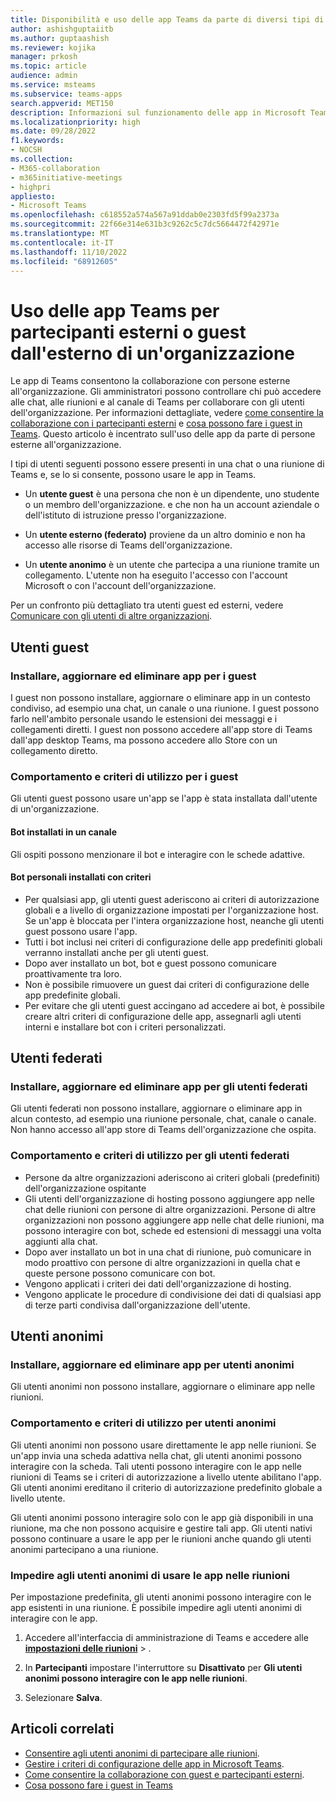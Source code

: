 ```yaml
---
title: Disponibilità e uso delle app Teams da parte di diversi tipi di utenti
author: ashishguptaiitb
ms.author: guptaashish
ms.reviewer: kojika
manager: prkosh
ms.topic: article
audience: admin
ms.service: msteams
ms.subservice: teams-apps
search.appverid: MET150
description: Informazioni sul funzionamento delle app in Microsoft Teams per guest, utenti federati e utenti anonimi.
ms.localizationpriority: high
ms.date: 09/28/2022
f1.keywords:
- NOCSH
ms.collection:
- M365-collaboration
- m365initiative-meetings
- highpri
appliesto:
- Microsoft Teams
ms.openlocfilehash: c618552a574a567a91ddab0e2303fd5f99a2373a
ms.sourcegitcommit: 22f66e314e631b3c9262c5c7dc5664472f42971e
ms.translationtype: MT
ms.contentlocale: it-IT
ms.lasthandoff: 11/10/2022
ms.locfileid: "68912605"
---
```

# <a name="use-of-teams-apps-for-external-attendees-or-guest-from-outside-an-organization"></a>Uso delle app Teams per partecipanti esterni o guest dall'esterno di un'organizzazione

Le app di Teams consentono la collaborazione con persone esterne all'organizzazione. Gli amministratori possono controllare chi può accedere alle chat, alle riunioni e al canale di Teams per collaborare con gli utenti dell'organizzazione. Per informazioni dettagliate, vedere [come consentire la collaborazione con i partecipanti esterni](manage-external-access.md) e [cosa possono fare i guest in Teams](guest-access.md). Questo articolo è incentrato sull'uso delle app da parte di persone esterne all'organizzazione.

I tipi di utenti seguenti possono essere presenti in una chat o una riunione di Teams e, se lo si consente, possono usare le app in Teams.

* Un **utente guest** è una persona che non è un dipendente, uno studente o un membro dell'organizzazione. e che non ha un account aziendale o dell'istituto di istruzione presso l'organizzazione.

* Un **utente esterno (federato)** proviene da un altro dominio e non ha accesso alle risorse di Teams dell'organizzazione.

* Un **utente anonimo** è un utente che partecipa a una riunione tramite un collegamento. L'utente non ha eseguito l'accesso con l'account Microsoft o con l'account dell'organizzazione.

Per un confronto più dettagliato tra utenti guest ed esterni, vedere [Comunicare con gli utenti di altre organizzazioni](communicate-with-users-from-other-organizations.md).

## <a name="guests"></a>Utenti guest

### <a name="install-update-and-delete-apps-for-guests"></a>Installare, aggiornare ed eliminare app per i guest

I guest non possono installare, aggiornare o eliminare app in un contesto condiviso, ad esempio una chat, un canale o una riunione. I guest possono farlo nell'ambito personale usando le estensioni dei messaggi e i collegamenti diretti. I guest non possono accedere all'app store di Teams dall'app desktop Teams, ma possono accedere allo Store con un collegamento diretto.

### <a name="usage-behavior-and-policy-for-guests"></a>Comportamento e criteri di utilizzo per i guest

Gli utenti guest possono usare un'app se l'app è stata installata dall'utente di un'organizzazione.

#### <a name="bots-installed-to-a-channel"></a>Bot installati in un canale

Gli ospiti possono menzionare il bot e interagire con le schede adattive.

#### <a name="personal-bots-installed-with-policies"></a>Bot personali installati con criteri

* Per qualsiasi app, gli utenti guest aderiscono ai criteri di autorizzazione globali e a livello di organizzazione impostati per l'organizzazione host. Se un'app è bloccata per l'intera organizzazione host, neanche gli utenti guest possono usare l'app.
* Tutti i bot inclusi nei criteri di configurazione delle app predefiniti globali verranno installati anche per gli utenti guest.
* Dopo aver installato un bot, bot e guest possono comunicare proattivamente tra loro.
* Non è possibile rimuovere un guest dai criteri di configurazione delle app predefinite globali.
* Per evitare che gli utenti guest accingano ad accedere ai bot, è possibile creare altri criteri di configurazione delle app, assegnarli agli utenti interni e installare bot con i criteri personalizzati.

## <a name="federated-users"></a>Utenti federati

### <a name="install-update-and-delete-apps-for-federated-users"></a>Installare, aggiornare ed eliminare app per gli utenti federati

Gli utenti federati non possono installare, aggiornare o eliminare app in alcun contesto, ad esempio una riunione personale, chat, canale o canale. Non hanno accesso all'app store di Teams dell'organizzazione che ospita.

### <a name="usage-behavior-and-policy-for-federated-users"></a>Comportamento e criteri di utilizzo per gli utenti federati

* Persone da altre organizzazioni aderiscono ai criteri globali (predefiniti) dell'organizzazione ospitante
* Gli utenti dell'organizzazione di hosting possono aggiungere app nelle chat delle riunioni con persone di altre organizzazioni. Persone di altre organizzazioni non possono aggiungere app nelle chat delle riunioni, ma possono interagire con bot, schede ed estensioni di messaggi una volta aggiunti alla chat.
* Dopo aver installato un bot in una chat di riunione, può comunicare in modo proattivo con persone di altre organizzazioni in quella chat e queste persone possono comunicare con bot.
* Vengono applicati i criteri dei dati dell'organizzazione di hosting.
* Vengono applicate le procedure di condivisione dei dati di qualsiasi app di terze parti condivisa dall'organizzazione dell'utente.

## <a name="anonymous-users"></a>Utenti anonimi

### <a name="install-update-and-delete-apps-for-anonymous-users"></a>Installare, aggiornare ed eliminare app per utenti anonimi

Gli utenti anonimi non possono installare, aggiornare o eliminare app nelle riunioni.

### <a name="usage-behavior-and-policy-for-anonymous-users"></a>Comportamento e criteri di utilizzo per utenti anonimi

Gli utenti anonimi non possono usare direttamente le app nelle riunioni. Se un'app invia una scheda adattiva nella chat, gli utenti anonimi possono interagire con la scheda. Tali utenti possono interagire con le app nelle riunioni di Teams se i criteri di autorizzazione a livello utente abilitano l'app. Gli utenti anonimi ereditano il criterio di autorizzazione predefinito globale a livello utente.

Gli utenti anonimi possono interagire solo con le app già disponibili in una riunione, ma che non possono acquisire e gestire tali app. Gli utenti nativi possono continuare a usare le app per le riunioni anche quando gli utenti anonimi partecipano a una riunione.

### <a name="disallow-anonymous-users-to-use-apps-in-meetings"></a>Impedire agli utenti anonimi di usare le app nelle riunioni

Per impostazione predefinita, gli utenti anonimi possono interagire con le app esistenti in una riunione. È possibile impedire agli utenti anonimi di interagire con le app.

1. Accedere all'interfaccia di amministrazione di Teams e accedere alle **[impostazioni delle riunioni](https://admin.teams.microsoft.com/meetings/settings)** > .

1. In **Partecipanti** impostare l'interruttore su **Disattivato** per **Gli utenti anonimi possono interagire con le app nelle riunioni**.

1. Selezionare **Salva**.

## <a name="related-articles"></a>Articoli correlati

* [Consentire agli utenti anonimi di partecipare alle riunioni](meeting-settings-in-teams.md#allow-anonymous-users-to-join-meetings).
* [Gestire i criteri di configurazione delle app in Microsoft Teams](teams-app-setup-policies.md).
* [Come consentire la collaborazione con guest e partecipanti esterni](manage-external-access.md).
* [Cosa possono fare i guest in Teams](guest-access.md)
